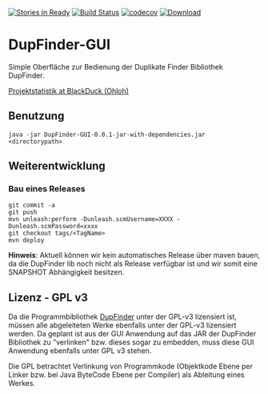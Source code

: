 [![Stories in Ready](https://badge.waffle.io/FunThomas424242/DupFinder-GUI.svg?label=ready&title=Ready)](http://waffle.io/FunThomas424242/DupFinder-GUI)
[![Build Status](https://travis-ci.org/FunThomas424242/DupFinder-GUI.svg?branch=master)](https://travis-ci.org/FunThomas424242/DupFinder-GUI)
[![codecov](https://codecov.io/gh/funthomas424242/DupFinder-GUI/branch/master/graph/badge.svg)](https://codecov.io/gh/funthomas424242/DupFinder-GUI)
[ ![Download](https://api.bintray.com/packages/funthomas424242/funthomas424242-libs/DupFinder-GUI/images/download.svg) ](https://bintray.com/funthomas424242/funthomas424242-libs/DupFinder-GUI/_latestVersion)
# DupFinder-GUI
Simple Oberfläche zur Bedienung der Duplikate Finder Bibliothek DupFinder.

[Projektstatistik at BlackDuck (Ohloh)](https://www.openhub.net/p/DupFinder-GUI)

## Benutzung

```
java -jar DupFinder-GUI-0.0.1-jar-with-dependencies.jar <directorypath>
```

## Weiterentwicklung

### Bau eines Releases
```
git commit -a
git push
mvn unleash:perform -Dunleash.scmUsername=XXXX -Dunleash.scmPassword=xxxx
git checkout tags/<TagName>
mvn deploy
```
**Hinweis**: Aktuell können wir kein automatisches Release über maven bauen, da die DupFinder lib noch nicht als Release verfügbar ist und wir somit eine SNAPSHOT Abhängigkeit besitzen.

## Lizenz - GPL v3
Da die Programmbibliothek [DupFinder](https://github.com/mkymikky/DupFinder) unter der GPL-v3 lizensiert ist,
müssen alle abgeleiteten Werke ebenfalls unter der GPL-v3 lizensiert werden. Da geplant ist aus der GUI Anwendung 
auf das JAR der DupFinder Bibliothek zu "verlinken" bzw. dieses sogar zu embedden, muss diese GUI Anwendung
ebenfalls unter GPL v3 stehen. 

Die GPL betrachtet Verlinkung von Programmkode (Objektkode Ebene per Linker bzw. bei Java ByteCode Ebene per Compiler) 
als Ableitung eines Werkes.


